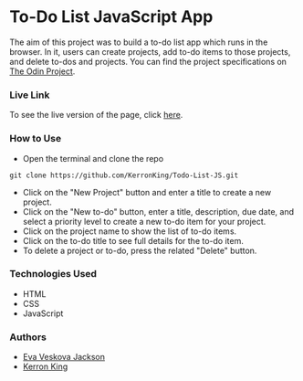 # To-Do List JavaScript App

The aim of this project was to build a to-do list app which runs in the browser. In it, users can create projects, add to-do items to those projects, and delete to-dos and projects. You can find the project specifications on [The Odin Project](https://www.theodinproject.com/courses/javascript/lessons/todo-list).

### Live Link

To see the live version of the page, click [here](https://rawcdn.githack.com/KerronKing/Todo-List-JS/f0f034dbb11e87e72a94b2de463912be920c3d43/dist/index.html).

### How to Use

* Open the terminal and clone the repo
```
git clone https://github.com/KerronKing/Todo-List-JS.git
```
* Click on the "New Project" button and enter a title to create a new project.
* Click on the "New to-do" button, enter a title, description, due date, and select a priority level to create a new to-do item for your project.
* Click on the project name to show the list of to-do items.
* Click on the to-do title to see full details for the to-do item.
* To delete a project or to-do, press the related "Delete" button.

### Technologies Used
* HTML
* CSS
* JavaScript

### Authors
* [Eva Veskova Jackson](https://github.com/evaveskova)
* [Kerron King](https://github.com/KerronKing)
